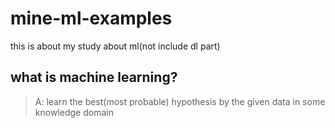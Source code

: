 # mine-ml-examples
this is about my study about ml(not include dl part)

## what is machine learning?
> A: learn the best(most probable) hypothesis by the given data in some knowledge domain

